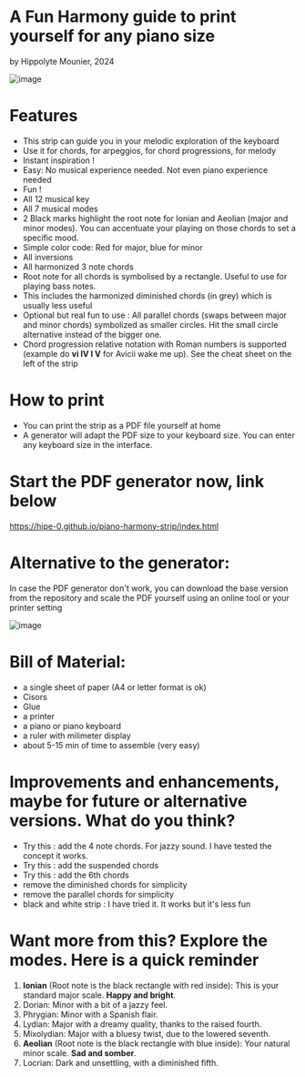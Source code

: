 # A Fun Harmony guide to print yourself for any piano size
  by Hippolyte Mounier, 2024


![image](https://github.com/user-attachments/assets/fb1200bb-87b1-4d79-9293-5d27271177d8)

# Features

- This strip can guide you in your melodic exploration of the keyboard
- Use it for chords, for arpeggios, for chord progressions, for melody
- Instant inspiration !
- Easy: No musical experience needed. Not even piano experience needed
- Fun !
- All 12 musical key
- All 7 musical modes
- 2 Black marks highlight the root note for Ionian and Aeolian (major and minor modes). You can accentuate your playing on those chords to set a specific mood.
- Simple color code: Red for major, blue for minor
- All inversions
- All harmonized 3 note chords
- Root note for all chords is symbolised by a rectangle. Useful to use for playing bass notes.
- This includes the harmonized diminished chords (in grey) which is usually less useful
- Optional but real fun to use : All parallel chords (swaps between major and minor chords) symbolized as smaller circles. Hit the small circle alternative instead of the bigger one.
- Chord progression relative notation with Roman numbers is supported (example do **vi IV I V** for Avicii wake me up). See the cheat sheet on the left of the strip 

# How to print
- You can print the strip as a PDF file yourself at home
- A generator will adapt the PDF size to your keyboard size. You can enter any keyboard size in the interface.

# Start the PDF generator now, link below
https://hipe-0.github.io/piano-harmony-strip/index.html

# Alternative to the generator: 
In case the PDF generator don't work, you can download the base version from the repository and scale the PDF yourself using an online tool or your printer setting

![image](https://github.com/user-attachments/assets/50101862-e52e-4919-b2ba-2cfa712984e7)

# Bill of Material:
- a single sheet of paper (A4 or letter format is ok)
- Cisors
- Glue
- a printer
- a piano or piano keyboard
- a ruler with milimeter display
- about 5-15 min of time to assemble (very easy)

# Improvements and enhancements, maybe for future or alternative versions. What do you think?
- Try this : add the 4 note chords. For jazzy sound. I have tested the concept it works.
- Try this : add the suspended chords
- Try this : add the 6th chords
- remove the diminished chords for simplicity
- remove the parallel chords for simplicity
- black and white strip : I have tried it. It works but it's less fun

# Want more from this? Explore the modes. Here is a quick reminder
1. **Ionian** (Root note is the black rectangle with red inside): This is your standard major scale. **Happy and bright**.
2. Dorian: Minor with a bit of a jazzy feel.
3. Phrygian: Minor with a Spanish flair.
4. Lydian: Major with a dreamy quality, thanks to the raised fourth.
5. Mixolydian: Major with a bluesy twist, due to the lowered seventh.
6. **Aeolian** (Root note is the black rectangle with blue inside): Your natural minor scale. **Sad and somber**.
7. Locrian: Dark and unsettling, with a diminished fifth.
